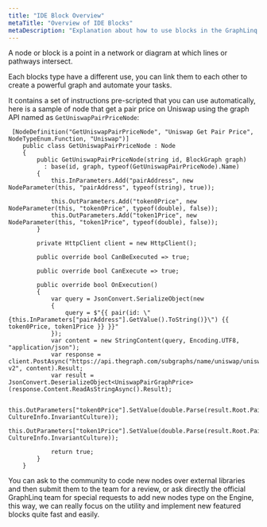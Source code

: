 ```yaml
---
title: "IDE Block Overview"
metaTitle: "Overview of IDE Blocks"
metaDescription: "Explanation about how to use blocks in the GraphLinq IDE"
---
```


A node or block is a point in a network or diagram at which lines or pathways intersect.

Each blocks type have a different use, you can link them to each other to create a powerful graph and automate your tasks.

It contains a set of instructions pre-scripted that you can use automatically, here is a sample of node that get a pair price on Uniswap using the graph API named as `GetUniswapPairPriceNode`:

```
 [NodeDefinition("GetUniswapPairPriceNode", "Uniswap Get Pair Price", NodeTypeEnum.Function, "Uniswap")]
    public class GetUniswapPairPriceNode : Node
    {
        public GetUniswapPairPriceNode(string id, BlockGraph graph)
          : base(id, graph, typeof(GetUniswapPairPriceNode).Name)
        {
            this.InParameters.Add("pairAddress", new NodeParameter(this, "pairAddress", typeof(string), true));

            this.OutParameters.Add("token0Price", new NodeParameter(this, "token0Price", typeof(double), false));
            this.OutParameters.Add("token1Price", new NodeParameter(this, "token1Price", typeof(double), false));
        }

        private HttpClient client = new HttpClient();

        public override bool CanBeExecuted => true;

        public override bool CanExecute => true;

        public override bool OnExecution()
        {
            var query = JsonConvert.SerializeObject(new
            {
                query = $"{{ pair(id: \"{this.InParameters["pairAddress"].GetValue().ToString()}\") {{ token0Price, token1Price }} }}"
            });
            var content = new StringContent(query, Encoding.UTF8, "application/json");
            var response = client.PostAsync("https://api.thegraph.com/subgraphs/name/uniswap/uniswap-v2", content).Result;
            var result = JsonConvert.DeserializeObject<UniswapPairGraphPrice>(response.Content.ReadAsStringAsync().Result);

            this.OutParameters["token0Price"].SetValue(double.Parse(result.Root.Pair.Token0Price, CultureInfo.InvariantCulture));
            this.OutParameters["token1Price"].SetValue(double.Parse(result.Root.Pair.Token1Price, CultureInfo.InvariantCulture));

            return true;
        }
    }
```

You can ask to the community to code new nodes over external libraries and then submit them to the team for a review, or ask directly the official GraphLinq team for special requests to add new nodes type on the Engine, this way, we can really focus on the utility and implement new featured blocks quite fast and easily.
